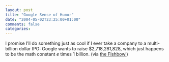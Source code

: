 ```yaml
---
layout: post
title: "Google Sense of Humor"
date: "2004-05-02T23:25:00+01:00"
comments: false
categories: 
---
```


<p>I promise I&#8217;ll do something just as cool if I ever take a company to a multi-billion dollar IPO: Google wants to raise $2,718,281,828, which just happens to be the math constant <em>e</em> times 1 billion.
(via <a href="http://fishbowl.pastiche.org/2004/05/02/google_ipo_humour">the Fishbowl</a>)</p>


